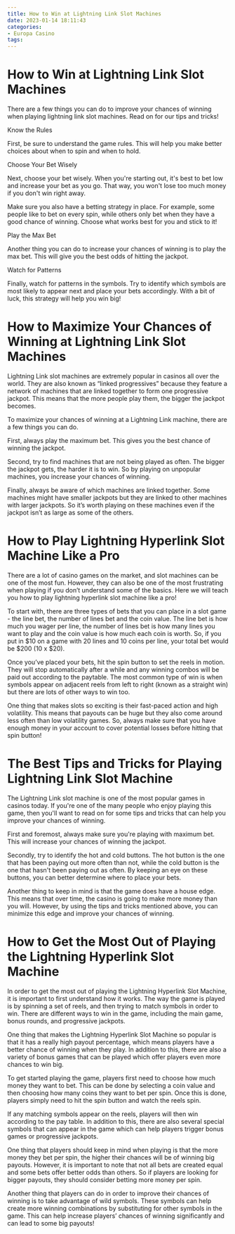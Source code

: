 ```yaml
---
title: How to Win at Lightning Link Slot Machines
date: 2023-01-14 18:11:43
categories:
- Europa Casino
tags:
---
```



#  How to Win at Lightning Link Slot Machines

There are a few things you can do to improve your chances of winning when playing lightning link slot machines. Read on for our tips and tricks!

Know the Rules

First, be sure to understand the game rules. This will help you make better choices about when to spin and when to hold.

Choose Your Bet Wisely

Next, choose your bet wisely. When you're starting out, it's best to bet low and increase your bet as you go. That way, you won't lose too much money if you don't win right away.

Make sure you also have a betting strategy in place. For example, some people like to bet on every spin, while others only bet when they have a good chance of winning. Choose what works best for you and stick to it!

Play the Max Bet

Another thing you can do to increase your chances of winning is to play the max bet. This will give you the best odds of hitting the jackpot.

Watch for Patterns

Finally, watch for patterns in the symbols. Try to identify which symbols are most likely to appear next and place your bets accordingly. With a bit of luck, this strategy will help you win big!

#  How to Maximize Your Chances of Winning at Lightning Link Slot Machines

Lightning Link slot machines are extremely popular in casinos all over the world. They are also known as “linked progressives” because they feature a network of machines that are linked together to form one progressive jackpot. This means that the more people play them, the bigger the jackpot becomes.

To maximize your chances of winning at a Lightning Link machine, there are a few things you can do.

First, always play the maximum bet. This gives you the best chance of winning the jackpot.

Second, try to find machines that are not being played as often. The bigger the jackpot gets, the harder it is to win. So by playing on unpopular machines, you increase your chances of winning.

Finally, always be aware of which machines are linked together. Some machines might have smaller jackpots but they are linked to other machines with larger jackpots. So it’s worth playing on these machines even if the jackpot isn’t as large as some of the others.

#  How to Play Lightning Hyperlink Slot Machine Like a Pro

There are a lot of casino games on the market, and slot machines can be one of the most fun. However, they can also be one of the most frustrating when playing if you don’t understand some of the basics. Here we will teach you how to play lightning hyperlink slot machine like a pro!

To start with, there are three types of bets that you can place in a slot game - the line bet, the number of lines bet and the coin value. The line bet is how much you wager per line, the number of lines bet is how many lines you want to play and the coin value is how much each coin is worth. So, if you put in $10 on a game with 20 lines and 10 coins per line, your total bet would be $200 (10 x $20).

Once you’ve placed your bets, hit the spin button to set the reels in motion. They will stop automatically after a while and any winning combos will be paid out according to the paytable. The most common type of win is when symbols appear on adjacent reels from left to right (known as a straight win) but there are lots of other ways to win too.

One thing that makes slots so exciting is their fast-paced action and high volatility. This means that payouts can be huge but they also come around less often than low volatility games. So, always make sure that you have enough money in your account to cover potential losses before hitting that spin button!

#  The Best Tips and Tricks for Playing Lightning Link Slot Machine

The Lightning Link slot machine is one of the most popular games in casinos today. If you're one of the many people who enjoy playing this game, then you'll want to read on for some tips and tricks that can help you improve your chances of winning.

First and foremost, always make sure you're playing with maximum bet. This will increase your chances of winning the jackpot.

Secondly, try to identify the hot and cold buttons. The hot button is the one that has been paying out more often than not, while the cold button is the one that hasn't been paying out as often. By keeping an eye on these buttons, you can better determine where to place your bets.

Another thing to keep in mind is that the game does have a house edge. This means that over time, the casino is going to make more money than you will. However, by using the tips and tricks mentioned above, you can minimize this edge and improve your chances of winning.

#  How to Get the Most Out of Playing the Lightning Hyperlink Slot Machine

In order to get the most out of playing the Lightning Hyperlink Slot Machine, it is important to first understand how it works. The way the game is played is by spinning a set of reels, and then trying to match symbols in order to win. There are different ways to win in the game, including the main game, bonus rounds, and progressive jackpots.

One thing that makes the Lightning Hyperlink Slot Machine so popular is that it has a really high payout percentage, which means players have a better chance of winning when they play. In addition to this, there are also a variety of bonus games that can be played which offer players even more chances to win big.

To get started playing the game, players first need to choose how much money they want to bet. This can be done by selecting a coin value and then choosing how many coins they want to bet per spin. Once this is done, players simply need to hit the spin button and watch the reels spin.

If any matching symbols appear on the reels, players will then win according to the pay table. In addition to this, there are also several special symbols that can appear in the game which can help players trigger bonus games or progressive jackpots.

One thing that players should keep in mind when playing is that the more money they bet per spin, the higher their chances will be of winning big payouts. However, it is important to note that not all bets are created equal and some bets offer better odds than others. So if players are looking for bigger payouts, they should consider betting more money per spin.

Another thing that players can do in order to improve their chances of winning is to take advantage of wild symbols. These symbols can help create more winning combinations by substituting for other symbols in the game. This can help increase players’ chances of winning significantly and can lead to some big payouts!